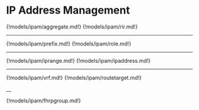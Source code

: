 # IP Address Management

{!models/ipam/aggregate.md!}
{!models/ipam/rir.md!}

---

{!models/ipam/prefix.md!}
{!models/ipam/role.md!}

---

{!models/ipam/iprange.md!}
{!models/ipam/ipaddress.md!}

---

{!models/ipam/vrf.md!}
{!models/ipam/routetarget.md!}

__

{!models/ipam/fhrpgroup.md!}
